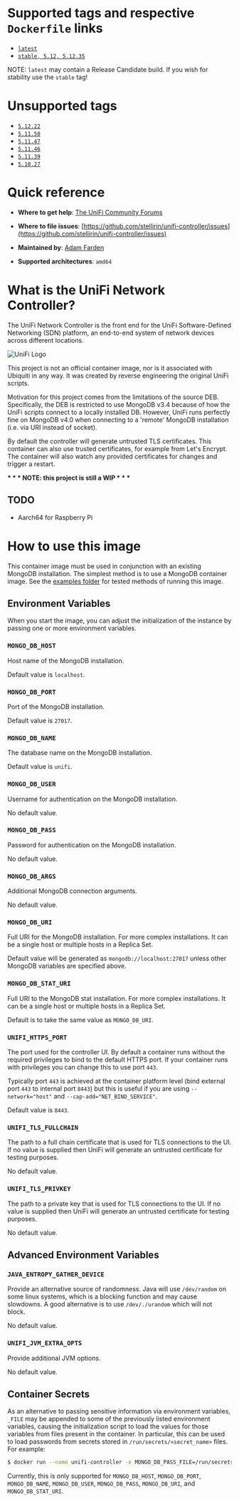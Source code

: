 # Supported tags and respective `Dockerfile` links

- [`latest`](https://github.com/stellirin/unifi-controller/blob/master/Dockerfile)
- [`stable, 5.12, 5.12.35`](https://github.com/stellirin/unifi-controller/blob/5.12.35/Dockerfile)

NOTE: `latest` may contain a Release Candidate build. If you wish for stability use the `stable` tag!

# Unsupported tags
- [`5.12.22`](https://github.com/stellirin/unifi-controller/blob/5.12.22/Dockerfile)
- [`5.11.50`](https://github.com/stellirin/unifi-controller/blob/5.11.50/Dockerfile)
- [`5.11.47`](https://github.com/stellirin/unifi-controller/blob/5.11.47/Dockerfile)
- [`5.11.46`](https://github.com/stellirin/unifi-controller/blob/5.11.46/Dockerfile)
- [`5.11.39`](https://github.com/stellirin/unifi-controller/blob/5.11.39/Dockerfile)
- [`5.10.27`](https://github.com/stellirin/unifi-controller/blob/5.10.27/Dockerfile)

# Quick reference

-	**Where to get help**:
	[The UniFi Community Forums](https://community.ui.com/)

-	**Where to file issues**:
	[https://github.com/stellirin/unifi-controller/issues](https://github.com/stellirin/unifi-controller/issues)

-	**Maintained by**:
	[Adam Farden](https://github.com/stellirin/unifi-controller)

-	**Supported architectures**:
	`amd64`

# What is the UniFi Network Controller?

The UniFi Network Controller is the front end for the UniFi Software-Defined Networking (SDN) platform, an end-to-end system of network devices across different locations.

![UniFi Logo](https://upload.wikimedia.org/wikipedia/en/9/93/Ubiquiti_Networks_2016.svg)

This project is not an official container image, nor is it associated with Ubiquiti in any way. It was created by reverse engineering the original UniFi scripts.

Motivation for this project comes from the limitations of the source DEB. Specifically, the DEB is restricted to use MongoDB v3.4 because of how the UniFi scripts connect to a locally installed DB. However, UniFi runs perfectly fine on MongoDB v4.0 when connecting to a 'remote' MongoDB installation (i.e. via URI instead of socket).

By default the controller will generate untrusted TLS certificates. This container can also use trusted certificates, for example from Let's Encrypt. The container will also watch any provided certificates for changes and trigger a restart.

**\* \* \* NOTE: this project is still a WIP \* \* \***

## **TODO**
- Aarch64 for Raspberry Pi

# How to use this image

This container image must be used in conjunction with an existing MongoDB installation. The simplest method is to use a MongoDB container image. See the [examples folder](https://github.com/stellirin/unifi-controller/tree/master/examples) for tested methods of running this image.

## Environment Variables

When you start the image, you can adjust the initialization of the instance by passing one or more environment variables.

### `MONGO_DB_HOST`

Host name of the MongoDB installation.

Default value is `localhost`.

### `MONGO_DB_PORT`

Port of the MongoDB installation.

Default value is `27017`.

### `MONGO_DB_NAME`

The database name on the MongoDB installation.

Default value is `unifi`.

### `MONGO_DB_USER`

Username for authentication on the MongoDB installation.

No default value.

### `MONGO_DB_PASS`

Password for authentication on the MongoDB installation.

No default value.

### `MONGO_DB_ARGS`

Additional MongoDB connection arguments.

No default value.

### `MONGO_DB_URI`

Full URI for the MongoDB installation. For more complex installations. It can be a single host or multiple hosts in a Replica Set.

Default value will be generated as `mongodb://localhost:27017` unless other MongoDB variables are specified above.

### `MONGO_DB_STAT_URI`

Full URI to the MongoDB stat installation. For more complex installations. It can be a single host or multiple hosts in a Replica Set.

Default is to take the same value as `MONGO_DB_URI`.

### `UNIFI_HTTPS_PORT`

The port used for the controller UI. By default a container runs without the required privileges to bind to the default HTTPS port. If your container runs with privileges you can change this to use port `443`.

Typically port `443` is achieved at the container platform level (bind external port `443` to internal port `8443`) but this is useful if you are using `--network="host"` and `--cap-add="NET_BIND_SERVICE"`.

Default value is `8443`.

### `UNIFI_TLS_FULLCHAIN`

The path to a full chain certificate that is used for TLS connections to the UI. If no value is supplied then UniFi will generate an untrusted certificate for testing purposes.

No default value.

### `UNIFI_TLS_PRIVKEY`

The path to a private key that is used for TLS connections to the UI. If no value is supplied then UniFi will generate an untrusted certificate for testing purposes.

No default value.

## Advanced Environment Variables

### `JAVA_ENTROPY_GATHER_DEVICE`

Provide an alternative source of randomness. Java will use `/dev/random` on some linux systems, which is a blocking function and may cause slowdowns. A good alternative is to use `/dev/./urandom` which will not block.

No default value.

### `UNIFI_JVM_EXTRA_OPTS`

Provide additional JVM options.

No default value.

## Container Secrets

As an alternative to passing sensitive information via environment variables, `_FILE` may be appended to some of the previously listed environment variables, causing the initialization script to load the values for those variables from files present in the container. In particular, this can be used to load passwords from secrets stored in `/run/secrets/<secret_name>` files. For example:

```sh
$ docker run --name unifi-controller -e MONGO_DB_PASS_FILE=/run/secrets/mongo-db-password -d stellirin/unifi-controller
```

Currently, this is only supported for `MONGO_DB_HOST`, `MONGO_DB_PORT`, `MONGO_DB_NAME`, `MONGO_DB_USER`, `MONGO_DB_PASS`, `MONGO_DB_URI`, and `MONGO_DB_STAT_URI`.
